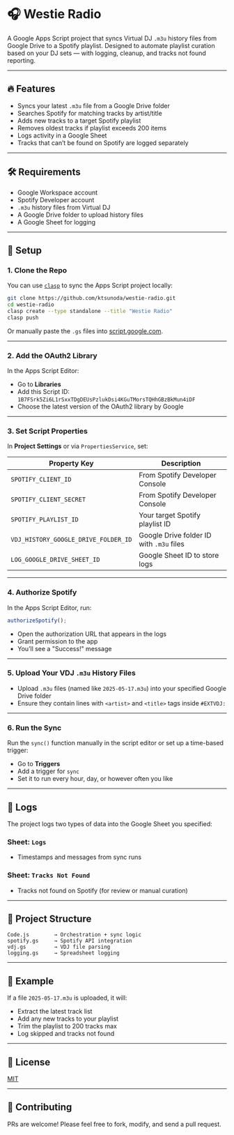# 🎧 Westie Radio

A Google Apps Script project that syncs Virtual DJ `.m3u` history files from Google Drive to a Spotify playlist. Designed to automate playlist curation based on your DJ sets — with logging, cleanup, and tracks not found reporting.

---

## 🔥 Features

- Syncs your latest `.m3u` file from a Google Drive folder
- Searches Spotify for matching tracks by artist/title
- Adds new tracks to a target Spotify playlist
- Removes oldest tracks if playlist exceeds 200 items
- Logs activity in a Google Sheet
- Tracks that can’t be found on Spotify are logged separately

---

## 🛠 Requirements

- Google Workspace account
- Spotify Developer account
- `.m3u` history files from Virtual DJ
- A Google Drive folder to upload history files
- A Google Sheet for logging

---

## 🚀 Setup

### 1. Clone the Repo

You can use [`clasp`](https://github.com/google/clasp) to sync the Apps Script project locally:

```bash
git clone https://github.com/ktsunoda/westie-radio.git
cd westie-radio
clasp create --type standalone --title "Westie Radio"
clasp push
```

Or manually paste the `.gs` files into [script.google.com](https://script.google.com).

---

### 2. Add the OAuth2 Library

In the Apps Script Editor:

- Go to **Libraries**
- Add this Script ID:  
  `1B7FSrk5Zi6L1rSxxTDgDEUsPzlukDsi4KGuTMorsTQHhGBzBkMun4iDF`
- Choose the latest version of the OAuth2 library by Google

---

### 3. Set Script Properties

In **Project Settings** or via `PropertiesService`, set:

| Property Key                         | Description                              |
| ------------------------------------ | ---------------------------------------- |
| `SPOTIFY_CLIENT_ID`                  | From Spotify Developer Console           |
| `SPOTIFY_CLIENT_SECRET`              | From Spotify Developer Console           |
| `SPOTIFY_PLAYLIST_ID`                | Your target Spotify playlist ID          |
| `VDJ_HISTORY_GOOGLE_DRIVE_FOLDER_ID` | Google Drive folder ID with `.m3u` files |
| `LOG_GOOGLE_DRIVE_SHEET_ID`          | Google Sheet ID to store logs            |

---

### 4. Authorize Spotify

In the Apps Script Editor, run:

```js
authorizeSpotify();
```

- Open the authorization URL that appears in the logs
- Grant permission to the app
- You’ll see a "Success!" message

---

### 5. Upload Your VDJ `.m3u` History Files

- Upload `.m3u` files (named like `2025-05-17.m3u`) into your specified Google Drive folder
- Ensure they contain lines with `<artist>` and `<title>` tags inside `#EXTVDJ:`

---

### 6. Run the Sync

Run the `sync()` function manually in the script editor or set up a time-based trigger:

- Go to **Triggers**
- Add a trigger for `sync`
- Set it to run every hour, day, or however often you like

---

## 📓 Logs

The project logs two types of data into the Google Sheet you specified:

### Sheet: `Logs`

- Timestamps and messages from sync runs

### Sheet: `Tracks Not Found`

- Tracks not found on Spotify (for review or manual curation)

---

## 📁 Project Structure

```
Code.js        → Orchestration + sync logic
spotify.gs     → Spotify API integration
vdj.gs         → VDJ file parsing
logging.gs     → Spreadsheet logging
```

---

## 🧪 Example

If a file `2025-05-17.m3u` is uploaded, it will:

- Extract the latest track list
- Add any new tracks to your playlist
- Trim the playlist to 200 tracks max
- Log skipped and tracks not found

---

## 📄 License

[MIT](LICENSE)

---

## 🤝 Contributing

PRs are welcome! Please feel free to fork, modify, and send a pull request.
